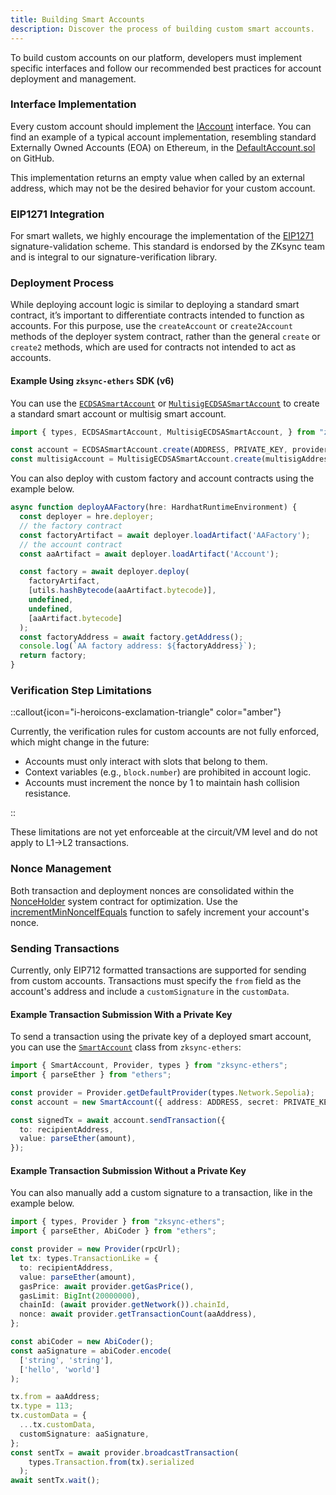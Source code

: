 ```yaml
---
title: Building Smart Accounts
description: Discover the process of building custom smart accounts.
---
```


To build custom accounts on our platform, developers must implement specific
interfaces and follow our recommended best practices for account deployment and management.

### Interface Implementation

Every custom account should implement the [IAccount](design#iaccount-interface)
interface. You can find an example of a typical account implementation, resembling
standard Externally Owned Accounts (EOA) on Ethereum, in the
[DefaultAccount.sol](https://github.com/matter-labs/era-contracts/blob/main/system-contracts/contracts/DefaultAccount.sol) on GitHub.

This implementation returns an empty value when called by an external address, which may not be the desired behavior for your custom account.

### EIP1271 Integration

For smart wallets, we highly encourage the implementation of the [EIP1271](https://eips.ethereum.org/EIPS/eip-1271) signature-validation scheme.
This standard is endorsed by the ZKsync team and is integral to our signature-verification library.

### Deployment Process

While deploying account logic is similar to deploying a standard smart contract,
it’s important to differentiate contracts intended to function as accounts.
For this purpose, use the `createAccount` or `create2Account` methods of the deployer
system contract, rather than the general `create` or `create2` methods, which are
used for contracts not intended to act as accounts.

#### Example Using `zksync-ethers` SDK (v6)

You can use the [`ECDSASmartAccount`](https://sdk.zksync.io/js/ethers/api/v6/accounts/smartaccount-factories#ecdsasmartaccount) or
[`MultisigECDSASmartAccount`](https://sdk.zksync.io/js/ethers/api/v6/accounts/smartaccount-factories#multisigecdsasmartaccount)
to create a standard smart account or multisig smart account.

```ts
import { types, ECDSASmartAccount, MultisigECDSASmartAccount, } from "zksync-ethers";

const account = ECDSASmartAccount.create(ADDRESS, PRIVATE_KEY, provider);
const multisigAccount = MultisigECDSASmartAccount.create(multisigAddress, [PRIVATE_KEY1, PRIVATE_KEY2], provider);
```

You can also deploy with custom factory and account contracts using the example below.

```ts
async function deployAAFactory(hre: HardhatRuntimeEnvironment) {
  const deployer = hre.deployer;
  // the factory contract
  const factoryArtifact = await deployer.loadArtifact('AAFactory');
  // the account contract
  const aaArtifact = await deployer.loadArtifact('Account');

  const factory = await deployer.deploy(
    factoryArtifact,
    [utils.hashBytecode(aaArtifact.bytecode)],
    undefined,
    undefined,
    [aaArtifact.bytecode]
  );
  const factoryAddress = await factory.getAddress();
  console.log(`AA factory address: ${factoryAddress}`);
  return factory;
}
```

### Verification Step Limitations

::callout{icon="i-heroicons-exclamation-triangle" color="amber"}

Currently, the verification rules for custom accounts are not fully enforced, which might change in the future:

- Accounts must only interact with slots that belong to them.
- Context variables (e.g., `block.number`) are prohibited in account logic.
- Accounts must increment the nonce by 1 to maintain hash collision resistance.

::

These limitations are not yet enforceable at the circuit/VM level and do not apply to L1->L2 transactions.

### Nonce Management

Both transaction and deployment nonces are consolidated within the
[NonceHolder](/build/developer-reference/era-contracts/system-contracts#nonceholder) system contract for optimization.
Use the [incrementMinNonceIfEquals](https://github.com/matter-labs/era-contracts/blob/6250292a98179cd442516f130540d6f862c06a16/system-contracts/contracts/NonceHolder.sol#L110)
function to safely increment your account's nonce.

### Sending Transactions

Currently, only EIP712 formatted transactions are supported for sending from custom
accounts. Transactions must specify the `from` field as the account's address and
include a `customSignature` in the `customData`.

#### Example Transaction Submission With a Private Key

To send a transaction using the private key of a deployed smart account, you can use the
[`SmartAccount`](https://sdk.zksync.io/js/ethers/api/v6/accounts/smartaccount#sendtransaction) class from `zksync-ethers`:

```ts
import { SmartAccount, Provider, types } from "zksync-ethers";
import { parseEther } from "ethers";

const provider = Provider.getDefaultProvider(types.Network.Sepolia);
const account = new SmartAccount({ address: ADDRESS, secret: PRIVATE_KEY }, provider);

const signedTx = await account.sendTransaction({
  to: recipientAddress,
  value: parseEther(amount),
});
```

#### Example Transaction Submission Without a Private Key

You can also manually add a custom signature to a transaction,
like in the example below.

```ts
import { types, Provider } from "zksync-ethers";
import { parseEther, AbiCoder } from "ethers";

const provider = new Provider(rpcUrl);
let tx: types.TransactionLike = {
  to: recipientAddress,
  value: parseEther(amount),
  gasPrice: await provider.getGasPrice(),
  gasLimit: BigInt(20000000),
  chainId: (await provider.getNetwork()).chainId,
  nonce: await provider.getTransactionCount(aaAddress),
};

const abiCoder = new AbiCoder();
const aaSignature = abiCoder.encode(
  ['string', 'string'],
  ['hello', 'world']
);

tx.from = aaAddress;
tx.type = 113;
tx.customData = {
  ...tx.customData,
  customSignature: aaSignature,
};
const sentTx = await provider.broadcastTransaction(
    types.Transaction.from(tx).serialized
  );
await sentTx.wait();
```
